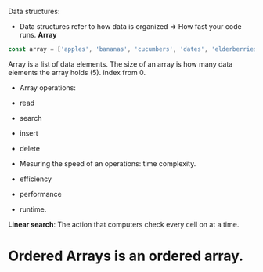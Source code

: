 Data structures:

- Data structures refer to how data is organized => How fast your code runs.
  **Array**

```js
const array = ['apples', 'bananas', 'cucumbers', 'dates', 'elderberries'];
```

Array is a list of data elements.
The size of an array is how many data elements the array holds (5).
index from 0.

- Array operations:

* read
* search
* insert
* delete

* Mesuring the speed of an operations: time complexity.
* efficiency
* performance
* runtime.

**Linear search**: The action that computers check every cell on at a time.

**Ordered Arrays**
is an ordered array.
=======
